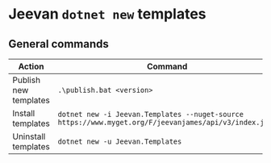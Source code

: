 # Jeevan `dotnet new` templates

## General commands
Action | Command
------ | -------
Publish new templates | `.\publish.bat <version>`
Install templates | `dotnet new -i Jeevan.Templates --nuget-source https://www.myget.org/F/jeevanjames/api/v3/index.json`
Uninstall templates | `dotnet new -u Jeevan.Templates`

